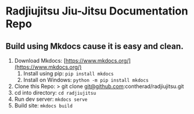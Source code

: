 # Radjiujitsu Jiu-Jitsu Documentation Repo
## Build using Mkdocs cause it is easy and clean. 

1. Download Mkdocs: [https://www.mkdocs.org/](https://www.mkdocs.org/)
   1. Install using pip: `pip install mkdocs`
   2. Install on Windows: `python -m pip install mkdocs`
2. Clone this Repo: > git clone git@github.com:contherad/radjiujitsu.git
3. cd into directory: `cd radjiujitsu`
4. Run dev server: `mkdocs serve`
5. Build site: `mkdocs build`